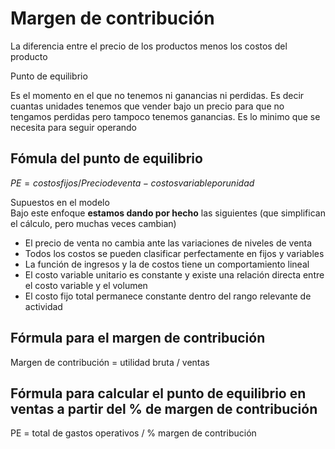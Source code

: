 # Margen de contribución

La diferencia entre el precio de los productos menos los costos del producto

Punto de equilibrio

Es el momento en el que no tenemos ni ganancias ni perdidas. Es decir cuantas unidades tenemos que vender bajo un precio para que no tengamos perdidas pero tampoco tenemos ganancias. Es lo minimo que se necesita para seguir operando

## Fómula del punto de equilibrio

$PE = costos fijos/Precio de venta - costos variable por unidad$

Supuestos en el modelo  
Bajo este enfoque **estamos dando por hecho** las siguientes (que simplifican el cálculo, pero muchas veces cambian)

-   El precio de venta no cambia ante las variaciones de niveles de venta
-   Todos los costos se pueden clasificar perfectamente en fijos y variables
-   La función de ingresos y la de costos tiene un comportamiento lineal
-   El costo variable unitario es constante y existe una relación directa entre el costo variable y el volumen
-   El costo fijo total permanece constante dentro del rango relevante de actividad

## Fórmula para el margen de contribución

Margen de contribución = utilidad bruta / ventas

## Fórmula para calcular el punto de equilibrio en ventas a partir del % de margen de contribución

PE = total de gastos operativos / % margen de contribución